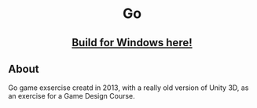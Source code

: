 <p align="center">
  <h1 align="center"> Go </h1>
  <h2 align="center"> <a href="https://github.com/josepfpinto/Go/blob/main/BUILD">Build for Windows here!</a> </h2> 
</p>

## About
<p align="left"> Go game exsercise creatd in 2013, with a really old version of Unity 3D, as an exercise for a Game Design Course. </p> 
